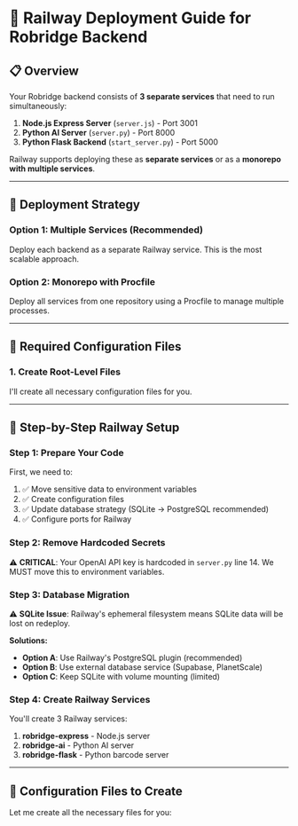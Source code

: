 # 🚂 Railway Deployment Guide for Robridge Backend

## 📋 Overview

Your Robridge backend consists of **3 separate services** that need to run simultaneously:

1. **Node.js Express Server** (`server.js`) - Port 3001
2. **Python AI Server** (`server.py`) - Port 8000
3. **Python Flask Backend** (`start_server.py`) - Port 5000

Railway supports deploying these as **separate services** or as a **monorepo with multiple services**.

---

## 🎯 Deployment Strategy

### **Option 1: Multiple Services (Recommended)**
Deploy each backend as a separate Railway service. This is the most scalable approach.

### **Option 2: Monorepo with Procfile**
Deploy all services from one repository using a Procfile to manage multiple processes.

---

## 📁 Required Configuration Files

### **1. Create Root-Level Files**

I'll create all necessary configuration files for you.

---

## 🔧 Step-by-Step Railway Setup

### **Step 1: Prepare Your Code**

First, we need to:
1. ✅ Move sensitive data to environment variables
2. ✅ Create configuration files
3. ✅ Update database strategy (SQLite → PostgreSQL recommended)
4. ✅ Configure ports for Railway

### **Step 2: Remove Hardcoded Secrets**

⚠️ **CRITICAL**: Your OpenAI API key is hardcoded in `server.py` line 14. We MUST move this to environment variables.

### **Step 3: Database Migration**

⚠️ **SQLite Issue**: Railway's ephemeral filesystem means SQLite data will be lost on redeploy. 

**Solutions:**
- **Option A**: Use Railway's PostgreSQL plugin (recommended)
- **Option B**: Use external database service (Supabase, PlanetScale)
- **Option C**: Keep SQLite with volume mounting (limited)

### **Step 4: Create Railway Services**

You'll create 3 Railway services:
1. **robridge-express** - Node.js server
2. **robridge-ai** - Python AI server  
3. **robridge-flask** - Python barcode server

---

## 📝 Configuration Files to Create

Let me create all the necessary files for you:


